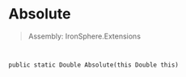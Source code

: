 ﻿

# Absolute

> Assembly: IronSphere.Extensions



```


public static Double Absolute(this Double this)
```